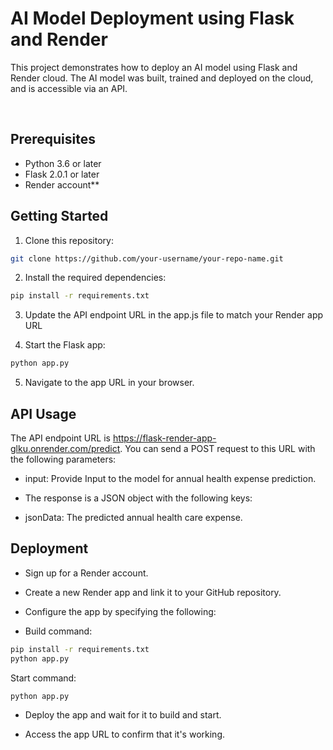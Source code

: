 <h1>AI Model Deployment using Flask and Render</h1>

<p>This project demonstrates how to deploy an AI model using Flask and Render cloud. The AI model was built, trained and deployed on the cloud, and is accessible via an API.</p><br>

## Prerequisites
- Python 3.6 or later 
- Flask 2.0.1 or later 
- Render account**

## Getting Started
  
1. Clone this repository:<br>
```sh
git clone https://github.com/your-username/your-repo-name.git
```

2. Install the required dependencies:<br>
```sh
pip install -r requirements.txt
```

3. Update the API endpoint URL in the app.js file to match your Render app URL

4. Start the Flask app:
```sh
python app.py
```

5. Navigate to the app URL in your browser.

## API Usage
The API endpoint URL is https://flask-render-app-glku.onrender.com/predict. You can send a POST request to this URL with the following parameters:

- input: Provide Input to the model for annual health expense prediction.

- The response is a JSON object with the following keys:

- jsonData: The predicted annual health care expense.

## Deployment
- Sign up for a Render account.

- Create a new Render app and link it to your GitHub repository.

- Configure the app by specifying the following:

- Build command: 
```sh
pip install -r requirements.txt
python app.py
```
Start command: 
```sh
python app.py
```
- Deploy the app and wait for it to build and start.

- Access the app URL to confirm that it's working.
